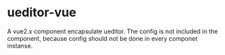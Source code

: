 # ueditor-vue

A vue2.x component encapsulate ueditor. The config is not included in the component, because config should not be done in every componet instanse.

